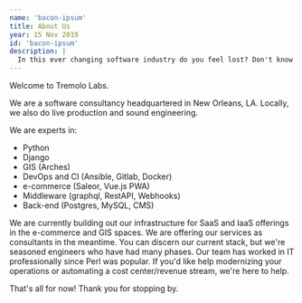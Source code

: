 ```yaml
---
name: 'bacon-ipsum'
title: About Us
year: 15 Nov 2019
id: 'bacon-ipsum'
description: |
  In this ever changing software industry do you feel lost? Don't know where to begin? Head full of acronyms?
---
```


Welcome to Tremolo Labs.

We are a software consultancy headquartered in New Orleans, LA. Locally, we also do live production and sound engineering.

We are experts in:

* Python
* Django
* GIS (Arches)
* DevOps and CI (Ansible, Gitlab, Docker)
* e-commerce (Saleor, Vue.js PWA)
* Middleware (graphql, RestAPI, Webhooks)
* Back-end (Postgres, MySQL, CMS)

We are currently building out our infrastructure for SaaS and IaaS offerings in the e-commerce and GIS spaces. We are offering our services as consultants in the meantime. You can discern our current stack, but we're seasoned engineers who have had many phases. Our team has worked in IT professionally since Perl was popular. If you'd like help modernizing your operations or automating a cost center/revenue stream, we're here to help.

That's all for now! Thank you for stopping by.


